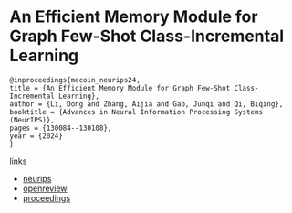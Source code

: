 # An Efficient Memory Module for Graph Few-Shot Class-Incremental Learning

```
@inproceedings{mecoin_neurips24,
title = {An Efficient Memory Module for Graph Few-Shot Class-Incremental Learning},
author = {Li, Dong and Zhang, Aijia and Gao, Junqi and Qi, Biqing},
booktitle = {Advances in Neural Information Processing Systems (NeurIPS)},
pages = {130084--130108},
year = {2024}
}
```

links
- [neurips](https://nips.cc/Conferences/2024/Schedule?showEvent=94314)
- [openreview](https://openreview.net/forum?id=dqdffX3BS5)
- [proceedings](https://papers.nips.cc//paper_files/paper/2024/hash/eae7fa3e1584f46253c891bcb61846b8-Abstract-Conference.html)
